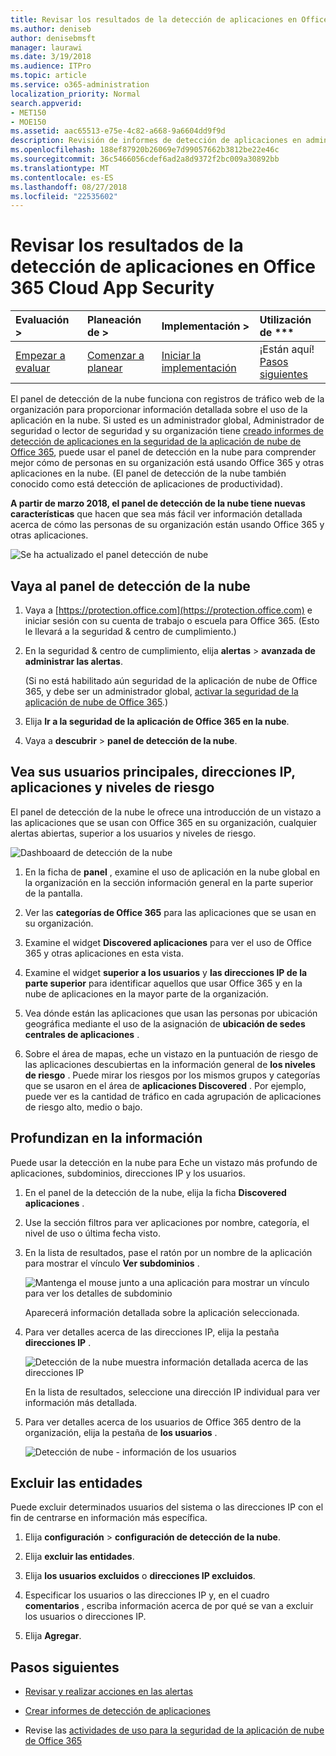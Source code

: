 ```yaml
---
title: Revisar los resultados de la detección de aplicaciones en Office 365 Cloud App Security
ms.author: deniseb
author: denisebmsft
manager: laurawi
ms.date: 3/19/2018
ms.audience: ITPro
ms.topic: article
ms.service: o365-administration
localization_priority: Normal
search.appverid:
- MET150
- MOE150
ms.assetid: aac65513-e75e-4c82-a668-9a6604dd9f9d
description: Revisión de informes de detección de aplicaciones en administración avanzada de seguridad le ayudarán a obtener más información acerca de cómo las personas de su organización utilizan aplicaciones de nube. Después de crear informes de detección de aplicación con archivos de registro de los firewalls y servidores proxy, revise los resultados en el panel de la detección de la aplicación.
ms.openlocfilehash: 188ef87920b26069e7d99057662b3812be22e46c
ms.sourcegitcommit: 36c5466056cdef6ad2a8d9372f2bc009a30892bb
ms.translationtype: MT
ms.contentlocale: es-ES
ms.lasthandoff: 08/27/2018
ms.locfileid: "22535602"
---
```

# <a name="review-app-discovery-findings-in-office-365-cloud-app-security"></a>Revisar los resultados de la detección de aplicaciones en Office 365 Cloud App Security
  
|Evaluación **\>**|Planeación de **\>**|Implementación **\>**|Utilización de ***|
|:-----|:-----|:-----|:-----|
|[Empezar a evaluar](office-365-cas-overview.md) <br/> |[Comenzar a planear](get-ready-for-office-365-cas.md) <br/> |[Iniciar la implementación](turn-on-office-365-cas.md) <br/> |¡Están aquí!  <br/> [Pasos siguientes](#next-steps) <br/> |
   
El panel de detección de la nube funciona con registros de tráfico web de la organización para proporcionar información detallada sobre el uso de la aplicación en la nube. Si usted es un administrador global, Administrador de seguridad o lector de seguridad y su organización tiene [creado informes de detección de aplicaciones en la seguridad de la aplicación de nube de Office 365](create-app-discovery-reports-in-ocas.md), puede usar el panel de detección en la nube para comprender mejor cómo de personas en su organización está usando Office 365 y otras aplicaciones en la nube. (El panel de detección de la nube también conocido como está detección de aplicaciones de productividad).
  
 **A partir de marzo 2018, el panel de detección de la nube tiene nuevas características** que hacen que sea más fácil ver información detallada acerca de cómo las personas de su organización están usando Office 365 y otras aplicaciones. 
  
![Se ha actualizado el panel detección de nube](media/12712681-c0b3-4cb3-b7fd-2cf2ad4e825f.png)
     
## <a name="go-to-the-cloud-discovery-dashboard"></a>Vaya al panel de detección de la nube

1. Vaya a [https://protection.office.com](https://protection.office.com) e iniciar sesión con su cuenta de trabajo o escuela para Office 365. (Esto le llevará a la seguridad &amp; centro de cumplimiento.) 
    
2. En la seguridad &amp; centro de cumplimiento, elija **alertas** \> **avanzada de administrar las alertas**.
    
    (Si no está habilitado aún seguridad de la aplicación de nube de Office 365, y debe ser un administrador global, [activar la seguridad de la aplicación de nube de Office 365](turn-on-office-365-cas.md).)
    
3. Elija **Ir a la seguridad de la aplicación de Office 365 en la nube**.
    
4. Vaya a **descubrir** \> **panel de detección de la nube**.
    
## <a name="see-your-top-users-ip-addresses-apps-and-risk-levels"></a>Vea sus usuarios principales, direcciones IP, aplicaciones y niveles de riesgo

El panel de detección de la nube le ofrece una introducción de un vistazo a las aplicaciones que se usan con Office 365 en su organización, cualquier alertas abiertas, superior a los usuarios y niveles de riesgo.
  
![Dashboaard de detección de la nube](media/06696946-fbdf-4781-b5b8-2ac074fcb2a1.png)
  
1. En la ficha de **panel** , examine el uso de aplicación en la nube global en la organización en la sección información general en la parte superior de la pantalla. 
    
2. Ver las **categorías de Office 365** para las aplicaciones que se usan en su organización. 
    
3. Examine el widget **Discovered aplicaciones** para ver el uso de Office 365 y otras aplicaciones en esta vista. 
    
4. Examine el widget **superior a los usuarios** y **las direcciones IP de la parte superior** para identificar aquellos que usar Office 365 y en la nube de aplicaciones en la mayor parte de la organización. 
    
5. Vea dónde están las aplicaciones que usan las personas por ubicación geográfica mediante el uso de la asignación de **ubicación de sedes centrales de aplicaciones** . 
    
6. Sobre el área de mapas, eche un vistazo en la puntuación de riesgo de las aplicaciones descubiertas en la información general de **los niveles de riesgo** . Puede mirar los riesgos por los mismos grupos y categorías que se usaron en el área de **aplicaciones Discovered** . Por ejemplo, puede ver es la cantidad de tráfico en cada agrupación de aplicaciones de riesgo alto, medio o bajo. 
    
## <a name="dive-deeper-into-the-information"></a>Profundizan en la información

Puede usar la detección en la nube para Eche un vistazo más profundo de aplicaciones, subdominios, direcciones IP y los usuarios.
  
1. En el panel de la detección de la nube, elija la ficha **Discovered aplicaciones** . 
    
2. Use la sección filtros para ver aplicaciones por nombre, categoría, el nivel de uso o última fecha visto.
    
3. En la lista de resultados, pase el ratón por un nombre de la aplicación para mostrar el vínculo **Ver subdominios** . 
    
    ![Mantenga el mouse junto a una aplicación para mostrar un vínculo para ver los detalles de subdominio](media/4a212215-8a2c-46fd-9ef9-89e4064658a6.png)
  
    Aparecerá información detallada sobre la aplicación seleccionada.
    
4. Para ver detalles acerca de las direcciones IP, elija la pestaña **direcciones IP** . 
    
    ![Detección de la nube muestra información detallada acerca de las direcciones IP](media/0c742bf6-da9e-4d22-8656-a27a5007d5d5.png)
  
    En la lista de resultados, seleccione una dirección IP individual para ver información más detallada.
    
5. Para ver detalles acerca de los usuarios de Office 365 dentro de la organización, elija la pestaña de **los usuarios** . 
    
    ![Detección de nube - información de los usuarios](media/2d9c2d85-01e6-4057-8020-d9a68f26bbac.png)
  
## <a name="exclude-entities"></a>Excluir las entidades

Puede excluir determinados usuarios del sistema o las direcciones IP con el fin de centrarse en información más específica.
  
1. Elija **configuración** \> **configuración de detección de la nube**.
    
2. Elija **excluir las entidades**.
    
3. Elija **los usuarios excluidos** o **direcciones IP excluidos**.
    
4. Especificar los usuarios o las direcciones IP y, en el cuadro **comentarios** , escriba información acerca de por qué se van a excluir los usuarios o direcciones IP. 
    
5. Elija **Agregar**.
    
## <a name="next-steps"></a>Pasos siguientes

- [Revisar y realizar acciones en las alertas](review-office-365-cas-alerts.md)
    
- [Crear informes de detección de aplicaciones](create-app-discovery-reports-in-ocas.md)
    
- Revise las [actividades de uso para la seguridad de la aplicación de nube de Office 365](utilization-activities-for-ocas.md)
    

